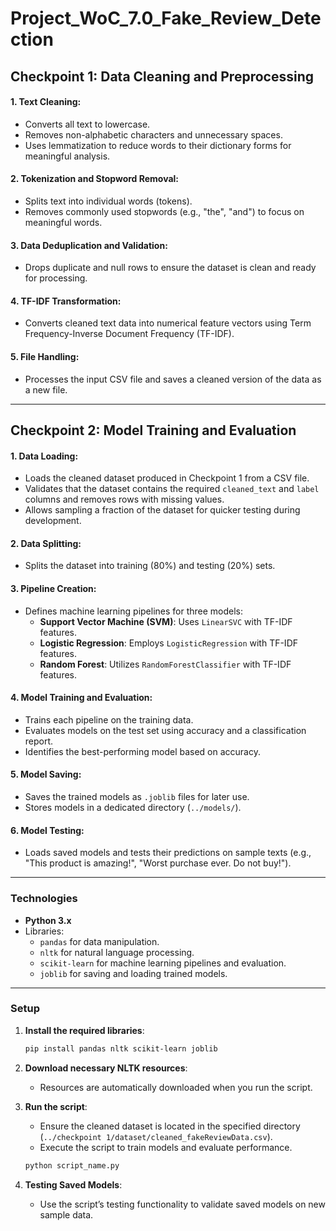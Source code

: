 # Project_WoC_7.0_Fake_Review_Detection

## Checkpoint 1: Data Cleaning and Preprocessing

#### 1. Text Cleaning:
- Converts all text to lowercase.
- Removes non-alphabetic characters and unnecessary spaces.
- Uses lemmatization to reduce words to their dictionary forms for meaningful analysis.

#### 2. Tokenization and Stopword Removal:
- Splits text into individual words (tokens).
- Removes commonly used stopwords (e.g., "the", "and") to focus on meaningful words.

#### 3. Data Deduplication and Validation:
- Drops duplicate and null rows to ensure the dataset is clean and ready for processing.

#### 4. TF-IDF Transformation:
- Converts cleaned text data into numerical feature vectors using Term Frequency-Inverse Document Frequency (TF-IDF).

#### 5. File Handling:
- Processes the input CSV file and saves a cleaned version of the data as a new file.

---

## Checkpoint 2: Model Training and Evaluation

#### 1. Data Loading:
- Loads the cleaned dataset produced in Checkpoint 1 from a CSV file.
- Validates that the dataset contains the required `cleaned_text` and `label` columns and removes rows with missing values.
- Allows sampling a fraction of the dataset for quicker testing during development.

#### 2. Data Splitting:
- Splits the dataset into training (80%) and testing (20%) sets.

#### 3. Pipeline Creation:
- Defines machine learning pipelines for three models:
  - **Support Vector Machine (SVM)**: Uses `LinearSVC` with TF-IDF features.
  - **Logistic Regression**: Employs `LogisticRegression` with TF-IDF features.
  - **Random Forest**: Utilizes `RandomForestClassifier` with TF-IDF features.

#### 4. Model Training and Evaluation:
- Trains each pipeline on the training data.
- Evaluates models on the test set using accuracy and a classification report.
- Identifies the best-performing model based on accuracy.

#### 5. Model Saving:
- Saves the trained models as `.joblib` files for later use.
- Stores models in a dedicated directory (`../models/`).

#### 6. Model Testing:
- Loads saved models and tests their predictions on sample texts (e.g., "This product is amazing!", "Worst purchase ever. Do not buy!").

---

### Technologies

- **Python 3.x**
- Libraries:
  - `pandas` for data manipulation.
  - `nltk` for natural language processing.
  - `scikit-learn` for machine learning pipelines and evaluation.
  - `joblib` for saving and loading trained models.

---

### Setup

1. **Install the required libraries**:
   ```bash
   pip install pandas nltk scikit-learn joblib
   ```

2. **Download necessary NLTK resources**:
   - Resources are automatically downloaded when you run the script.

3. **Run the script**:
   - Ensure the cleaned dataset is located in the specified directory (`../checkpoint 1/dataset/cleaned_fakeReviewData.csv`).
   - Execute the script to train models and evaluate performance.

   ```bash
   python script_name.py
   ```

4. **Testing Saved Models**:
   - Use the script’s testing functionality to validate saved models on new sample data.

